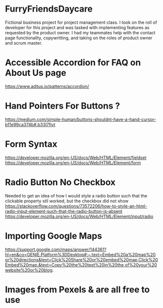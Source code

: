 # FurryFriendsDaycare
Fictional business project for project management class. I took on the roll of developer for this project and was tasked with implementing features as requested by the product owner. I had my teammates help with the contact page functionality, copywritting, and taking on the roles of product owner and scrum master. 

# Accessible Accordion for FAQ on About Us page
https://www.aditus.io/patterns/accordion/

# Hand Pointers For Buttons ?
https://medium.com/simple-human/buttons-shouldnt-have-a-hand-cursor-b11e99ca374b#.b33l7fivt

# Form Syntax
https://developer.mozilla.org/en-US/docs/Web/HTML/Element/fieldset
https://developer.mozilla.org/en-US/docs/Web/HTML/Element/form

# Radio Button No Checkbox
Needed to get an idea of how I would style a radio button such that the clickable property stil worked, but the checkbox did not show
https://stackoverflow.com/questions/73572206/how-to-style-an-html-radio-input-element-such-that-the-radio-button-is-absent
https://developer.mozilla.org/en-US/docs/Web/HTML/Element/input/radio

# Importing Google Maps
https://support.google.com/maps/answer/144361?hl=en&co=GENIE.Platform%3DDesktop#:~:text=Embed%20a%20map%20or%20directions&text=Click%20Share%20or%20embed%20map,Click%20Embed%20map.&text=Copy%20the%20text%20in%20the,of%20your%20website%20or%20blog.

# Images from Pexels & are all free to use

